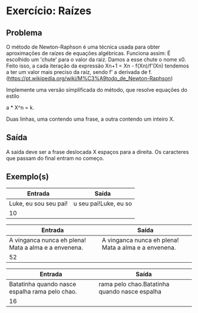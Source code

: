 Exercício: Raízes
====================


Problema
--------

O método de Newton-Raphson é uma técnica usada para obter aproximações de raízes de equações algébricas.
Funciona assim: É escolhido um 'chute' para o valor da raiz. Damos a esse chute o nome x0.
Feito isso, a cada iteração da expressão Xn+1 = Xn - f(Xn)/f'(Xn) tendemos a ter um valor mais preciso da raiz, sendo f' a derivada de f.
(https://pt.wikipedia.org/wiki/M%C3%A9todo_de_Newton-Raphson)

Implemente uma versão simplificada do método, que resolve equações do estilo

a * X^n = k.



Duas linhas, uma contendo uma frase, a outra contendo um inteiro X.


Saída
-----

A saída deve ser a frase deslocada X espaços para a direita. Os caracteres que passam do final entram no começo.


Exemplo(s)
----------

| Entrada               | Saída                 |
|-----------------------|-----------------------|
| Luke, eu sou seu pai! | u seu pai!Luke, eu so |
| 10                    |                       |

| Entrada                                              | Saída                                                |
|------------------------------------------------------|------------------------------------------------------|
| A vinganca nunca eh plena! Mata a alma e a envenena. | A vinganca nunca eh plena! Mata a alma e a envenena. |
| 52                                                   |                                                      |

| Entrada                                         | Saída                                         |
|-------------------------------------------------|-----------------------------------------------|
| Batatinha quando nasce espalha rama pelo chao.  | rama pelo chao.Batatinha quando nasce espalha |
| 16                                              |                                               |
